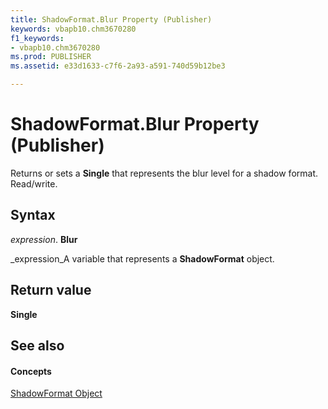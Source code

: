 ```yaml
---
title: ShadowFormat.Blur Property (Publisher)
keywords: vbapb10.chm3670280
f1_keywords:
- vbapb10.chm3670280
ms.prod: PUBLISHER
ms.assetid: e33d1633-c7f6-2a93-a591-740d59b12be3

---
```



# ShadowFormat.Blur Property (Publisher)

Returns or sets a  **Single** that represents the blur level for a shadow format. Read/write.


## Syntax

 _expression_. **Blur**

 _expression_A variable that represents a  **ShadowFormat** object.


## Return value

 **Single**


## See also


#### Concepts


 [ShadowFormat Object](shadowformat-object-publisher.md)

